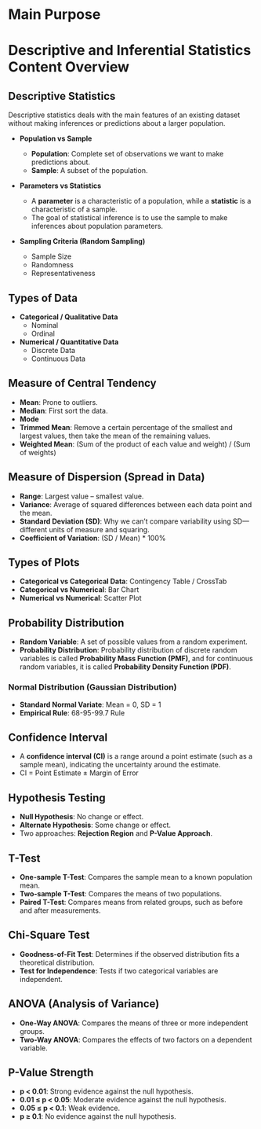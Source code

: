 # Main Purpose  


# Descriptive and Inferential Statistics Content Overview

## Descriptive Statistics
Descriptive statistics deals with the main features of an existing dataset without making inferences or predictions about a larger population.

- **Population vs Sample**
  - **Population**: Complete set of observations we want to make predictions about.
  - **Sample**: A subset of the population.

- **Parameters vs Statistics**
  - A **parameter** is a characteristic of a population, while a **statistic** is a characteristic of a sample.
  - The goal of statistical inference is to use the sample to make inferences about population parameters.

- **Sampling Criteria (Random Sampling)**
  - Sample Size
  - Randomness
  - Representativeness

## Types of Data
- **Categorical / Qualitative Data**
  - Nominal
  - Ordinal
- **Numerical / Quantitative Data**
  - Discrete Data
  - Continuous Data

## Measure of Central Tendency
- **Mean**: Prone to outliers.
- **Median**: First sort the data.
- **Mode**
- **Trimmed Mean**: Remove a certain percentage of the smallest and largest values, then take the mean of the remaining values.
- **Weighted Mean**: (Sum of the product of each value and weight) / (Sum of weights)

## Measure of Dispersion (Spread in Data)
- **Range**: Largest value – smallest value.
- **Variance**: Average of squared differences between each data point and the mean.
- **Standard Deviation (SD)**: Why we can’t compare variability using SD—different units of measure and squaring.
- **Coefficient of Variation**: (SD / Mean) * 100%

## Types of Plots
- **Categorical vs Categorical Data**: Contingency Table / CrossTab
- **Categorical vs Numerical**: Bar Chart
- **Numerical vs Numerical**: Scatter Plot

## Probability Distribution
- **Random Variable**: A set of possible values from a random experiment.
- **Probability Distribution**: Probability distribution of discrete random variables is called **Probability Mass Function (PMF)**, and for continuous random variables, it is called **Probability Density Function (PDF)**.

### Normal Distribution (Gaussian Distribution)
- **Standard Normal Variate**: Mean = 0, SD = 1
- **Empirical Rule**: 68-95-99.7 Rule

## Confidence Interval
- A **confidence interval (CI)** is a range around a point estimate (such as a sample mean), indicating the uncertainty around the estimate.
- CI = Point Estimate ± Margin of Error

## Hypothesis Testing
- **Null Hypothesis**: No change or effect.
- **Alternate Hypothesis**: Some change or effect.
- Two approaches: **Rejection Region** and **P-Value Approach**.

## T-Test
- **One-sample T-Test**: Compares the sample mean to a known population mean.
- **Two-sample T-Test**: Compares the means of two populations.
- **Paired T-Test**: Compares means from related groups, such as before and after measurements.

## Chi-Square Test
- **Goodness-of-Fit Test**: Determines if the observed distribution fits a theoretical distribution.
- **Test for Independence**: Tests if two categorical variables are independent.

## ANOVA (Analysis of Variance)
- **One-Way ANOVA**: Compares the means of three or more independent groups.
- **Two-Way ANOVA**: Compares the effects of two factors on a dependent variable.

## P-Value Strength
- **p < 0.01**: Strong evidence against the null hypothesis.
- **0.01 ≤ p < 0.05**: Moderate evidence against the null hypothesis.
- **0.05 ≤ p < 0.1**: Weak evidence.
- **p ≥ 0.1**: No evidence against the null hypothesis.

